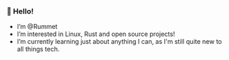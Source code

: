 ### 👋 Hello!

- I’m @Rummet
- I’m interested in Linux, Rust and open source projects!
- I’m currently learning just about anything I can, as I'm still quite new to all things tech.
<!---- 💞️ I’m looking to collaborate on ...
- 📫 How to reach me ...--->

<!---
rummet/rummet is a ✨ special ✨ repository because its `README.md` (this file) appears on your GitHub profile.
You can click the Preview link to take a look at your changes.
--->
